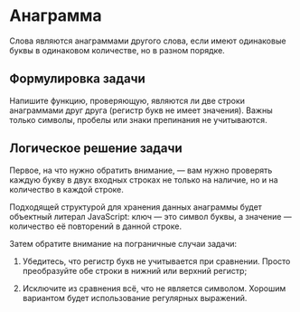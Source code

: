 # Анаграмма
Слова являются анаграммами другого слова, если имеют одинаковые буквы в одинаковом количестве, но в разном порядке.

## Формулировка задачи
Напишите функцию, проверяющую, являются ли две строки анаграммами друг друга (регистр букв не имеет значения). Важны только символы, пробелы или знаки препинания не учитываются.

## Логическое решение задачи
Первое, на что нужно обратить внимание, — вам нужно проверять каждую букву в двух входных строках не только на наличие, но и на количество в каждой строке.
     
Подходящей структурой для хранения данных анаграммы будет объектный литерал JavaScript: ключ — это символ буквы, а значение — количество её повторений в данной строке.

Затем обратите внимание на пограничные случаи задачи:

1. Убедитесь, что регистр букв не учитывается при сравнении. Просто преобразуйте обе строки в нижний или верхний регистр;

2. Исключите из сравнения всё, что не является символом. Хорошим вариантом будет использование регулярных выражений.
